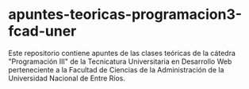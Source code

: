 # apuntes-teoricas-programacion3-fcad-uner
Este repositorio contiene apuntes de las clases teóricas de la cátedra "Programación III" de la Tecnicatura Universitaria en Desarrollo Web perteneciente a la Facultad de Ciencias de la Administración de la Universidad Nacional de Entre Ríos.
